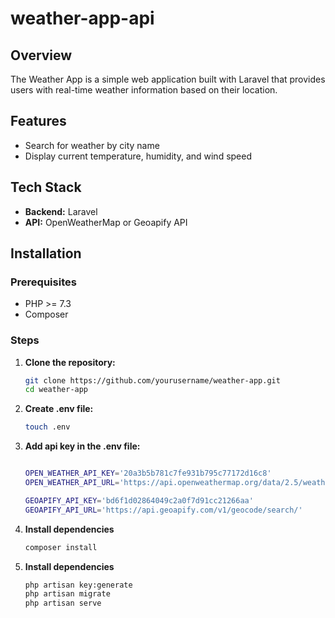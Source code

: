 # weather-app-api

## Overview

The Weather App is a simple web application built with Laravel that provides users with real-time weather information based on their location.

## Features

- Search for weather by city name
- Display current temperature, humidity, and wind speed

## Tech Stack

- **Backend:** Laravel
- **API:** OpenWeatherMap or Geoapify API

## Installation

### Prerequisites

- PHP >= 7.3
- Composer

### Steps

1. **Clone the repository:**

   ```bash
   git clone https://github.com/yourusername/weather-app.git
   cd weather-app
   
2. **Create .env file:**

   ```bash
   touch .env

3. **Add api key in the .env file:**
   ```bash
   
   OPEN_WEATHER_API_KEY='20a3b5b781c7fe931b795c77172d16c8'
   OPEN_WEATHER_API_URL='https://api.openweathermap.org/data/2.5/weather/'
   
   GEOAPIFY_API_KEY='bd6f1d02864049c2a0f7d91cc21266aa'
   GEOAPIFY_API_URL='https://api.geoapify.com/v1/geocode/search/'

4. **Install dependencies**
   ```bash
   composer install

5. **Install dependencies**
   ```bash
   php artisan key:generate
   php artisan migrate
   php artisan serve
   
   
   
